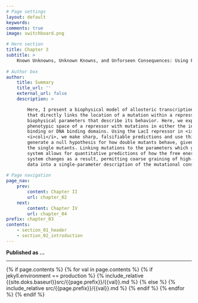 ```yaml
---
# Page settings
layout: default
keywords:
comments: true
image: switchboard.png

# Hero section
title: Chapter 3
subtitle: >
    Known Unknowns, Unknown Knowns, and Unforseen Consequences: Using Free Energy Shifts To Predict Mutant Phenotypes
    
# Author box
author:
    title: Summary
    title_url: ''
    external_url: false
    description: >

        Here, I present a biophysical model of allosteric transcriptional regulation
        that directly links the location of a mutation within a repressor to the
        biophysical parameters that describe its behavior. Here, we explore the
        phenotypic space of a repressor with mutations in either the inducer
        binding or DNA binding domains. Using the LacI repressor in <i>Escherichia</i>
        <i>coli</i>, we make sharp, falsifiable predictions and use this framework to
        generate a null hypothesis for how double mutants behave, given knowledge of
        the single mutants. Linking mutations to the parameters which govern the
        system allows for quantitative predictions of how the free energy of the
        system changes as a result, permitting coarse graining of high-dimensional
        data into a single-parameter description of the mutational consequences.
        
# Page navigation
page_nav:
    prev:
        content: Chapter II 
        url: chapter_02
    next:
        content: Chapter IV
        url: chapter_04
prefix: chapter_03
contents:
    - section_01_header
    - section_02_introduction
---
```


**Published as ...**
<hr/>
{% if page.contents %}
{% for val in page.contents %}
{% if jekyll.environment == production %}
{% include_relative {{site.doks.baseurl}}src/{{page.prefix}}/{{val}}.md %}
{% else %}
{% include_relative src/{{page.prefix}}/{{val}}.md %}
{% endif %}
{% endfor %}
{% endif %}

